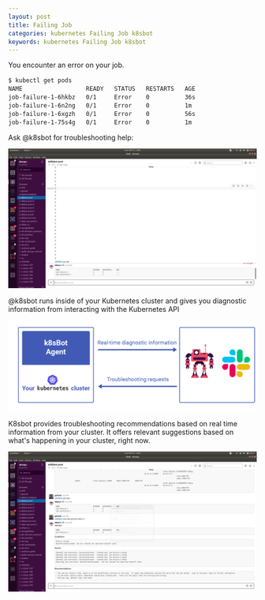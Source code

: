 ```yaml
---
layout: post
title: Failing Job
categories: kubernetes Failing Job k8sbot
keywords: kubernetes Failing Job k8sbot
---
```


You encounter an error on your job.

```bash
$ kubectl get pods
NAME                  READY   STATUS   RESTARTS   AGE
job-failure-1-6hkbz   0/1     Error    0          36s
job-failure-1-6n2ng   0/1     Error    0          1m
job-failure-1-6xgzh   0/1     Error    0          56s
job-failure-1-75s4g   0/1     Error    0          1m
```

Ask @k8sbot for troubleshooting help:

![get jobs](/assets/blog/images/workflow/failing-job/job-list.png)

@k8sbot runs inside of your Kubernetes cluster and gives you diagnostic information
from interacting with the Kubernetes API

![get ingress](/assets/blog/images/workflow/k8sbot-agent-request.png)

K8sbot provides troubleshooting recommendations based on real time information
from your cluster.  It offers relevant suggestions based on what's happening
in your cluster, right now.

![trace ingress](/assets/blog/images/workflow/failing-job/failed-job-describe.png)
